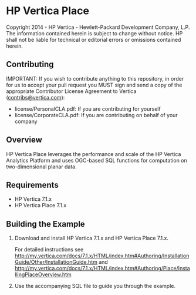 HP Vertica Place
=====
Copyright 2014 - HP Vertica - Hewlett-Packard Development Company, L.P. The information contained herein is subject to change without notice. HP shall not be liable for technical or editorial errors or omissions contained herein.


Contributing
-------------

IMPORTANT: If you wish to contribute anything to this repository, in order for us to accept your pull request you MUST sign and send a copy of the appropriate Contributor License Agreement to Vertica (contribs@vertica.com):

* license/PersonalCLA.pdf: If you are contributing for yourself
* license/CorporateCLA.pdf: If you are contributing on behalf of your company


Overview
---------

HP Vertica Place leverages the performance and scale of the HP Vertica Analytics Platform and uses OGC-based SQL functions for computation on two-dimensional planar data.

Requirements
-------------

* HP Vertica 7.1.x
* HP Vertica Place 7.1.x

Building the Example
---------------------

1. Download and install HP Vertica 7.1.x and HP Vertica Place 7.1.x.

   For detailed instructions see http://my.vertica.com/docs/7.1.x/HTML/index.htm#Authoring/InstallationGuide/Other/InstallationGuide.htm and http://my.vertica.com/docs/7.1.x/HTML/index.htm#Authoring/Place/InstallingPlaceOverview.htm

2. Use the accompanying SQL file to guide you through the example.
